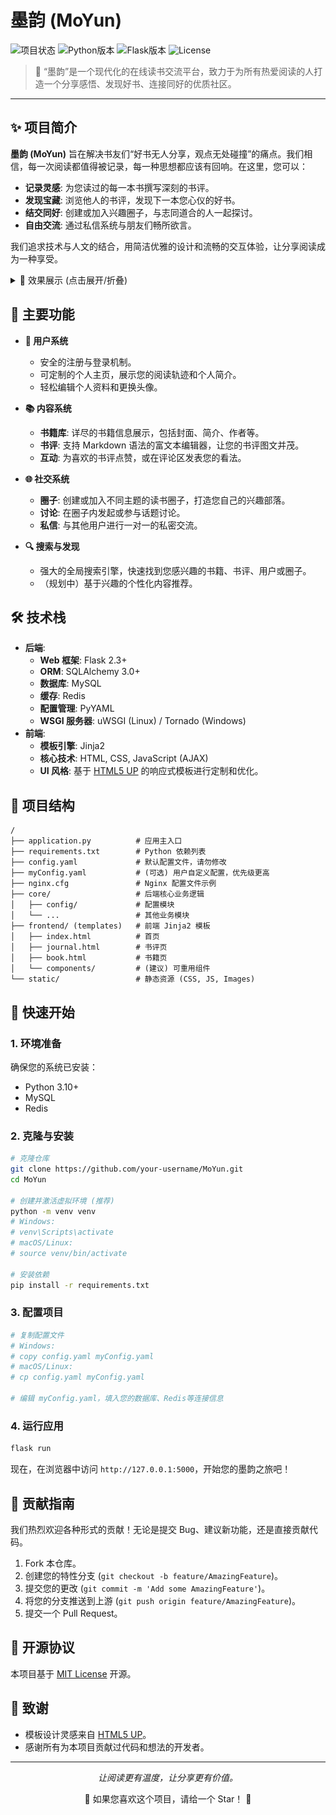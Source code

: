 # 墨韵 (MoYun)

![项目状态](https://img.shields.io/badge/状态-活跃维护中-brightgreen.svg)
![Python版本](https://img.shields.io/badge/Python-3.10+-blue.svg)
![Flask版本](https://img.shields.io/badge/Flask-2.3+-orange.svg)
![License](https://img.shields.io/badge/License-MIT-green.svg)

> 📖 “墨韵”是一个现代化的在线读书交流平台，致力于为所有热爱阅读的人打造一个分享感悟、发现好书、连接同好的优质社区。

---

## ✨ 项目简介

**墨韵 (MoYun)** 旨在解决书友们“好书无人分享，观点无处碰撞”的痛点。我们相信，每一次阅读都值得被记录，每一种思想都应该有回响。在这里，您可以：

-   **记录灵感**: 为您读过的每一本书撰写深刻的书评。
-   **发现宝藏**: 浏览他人的书评，发现下一本您心仪的好书。
-   **结交同好**: 创建或加入兴趣圈子，与志同道合的人一起探讨。
-   **自由交流**: 通过私信系统与朋友们畅所欲言。

我们追求技术与人文的结合，用简洁优雅的设计和流畅的交互体验，让分享阅读成为一种享受。

<details>
<summary>📸 效果展示 (点击展开/折叠)</summary>

<table>
  <tr>
    <td align="center">
      <img src="./images/系统主界面.png" alt="系统主界面" width="400"/>
      <br/>
      <sub><b>系统主界面</b></sub>
    </td>
    <td align="center">
      <img src="./images/书评界面.png" alt="书评界面" width="400"/>
      <br/>
      <sub><b>书评界面</b></sub>
    </td>
  </tr>
  <tr>
    <td align="center">
      <img src="./images/书籍界面.png" alt="书籍界面" width="400"/>
      <br/>
      <sub><b>书籍界面</b></sub>
    </td>
    <td align="center">
      <img src="./images/圈子界面.png" alt="圈子界面" width="400"/>
      <br/>
      <sub><b>圈子界面</b></sub>
    </td>
  </tr>
  <tr>
    <td align="center">
      <img src="./images/消息界面.png" alt="消息界面" width="400"/>
      <br/>
      <sub><b>消息界面</b></sub>
    </td>
    <td align="center">
      <img src="./images/个人信息界面.png" alt="个人信息界面" width="400"/>
      <br/>
      <sub><b>个人信息界面</b></sub>
    </td>
  </tr>
    <tr>
    <td align="center">
      <img src="./images/登录界面.png" alt="登录界面" width="400"/>
      <br/>
      <sub><b>登录界面</b></sub>
    </td>
    <td align="center">
      <img src="./images/注册界面.png" alt="注册界面" width="400"/>
      <br/>
      <sub><b>注册界面</b></sub>
    </td>
  </tr>
</table>

</details>

## 🚀 主要功能

-   **👤 用户系统**
    -   安全的注册与登录机制。
    -   可定制的个人主页，展示您的阅读轨迹和个人简介。
    -   轻松编辑个人资料和更换头像。

-   **📚 内容系统**
    -   **书籍库**: 详尽的书籍信息展示，包括封面、简介、作者等。
    -   **书评**: 支持 Markdown 语法的富文本编辑器，让您的书评图文并茂。
    -   **互动**: 为喜欢的书评点赞，或在评论区发表您的看法。

-   **🌐 社交系统**
    -   **圈子**: 创建或加入不同主题的读书圈子，打造您自己的兴趣部落。
    -   **讨论**: 在圈子内发起或参与话题讨论。
    -   **私信**: 与其他用户进行一对一的私密交流。

-   **🔍 搜索与发现**
    -   强大的全局搜索引擎，快速找到您感兴趣的书籍、书评、用户或圈子。
    -   （规划中）基于兴趣的个性化内容推荐。

## 🛠️ 技术栈

-   **后端**:
    -   **Web 框架**: Flask 2.3+
    -   **ORM**: SQLAlchemy 3.0+
    -   **数据库**: MySQL
    -   **缓存**: Redis
    -   **配置管理**: PyYAML
    -   **WSGI 服务器**: uWSGI (Linux) / Tornado (Windows)
-   **前端**:
    -   **模板引擎**: Jinja2
    -   **核心技术**: HTML, CSS, JavaScript (AJAX)
    -   **UI 风格**: 基于 [HTML5 UP](https://html5up.net/) 的响应式模板进行定制和优化。

## 📂 项目结构

```
/
├── application.py          # 应用主入口
├── requirements.txt        # Python 依赖列表
├── config.yaml             # 默认配置文件，请勿修改
├── myConfig.yaml           # (可选) 用户自定义配置，优先级更高
├── nginx.cfg               # Nginx 配置文件示例
├── core/                   # 后端核心业务逻辑
│   ├── config/             # 配置模块
│   └── ...                 # 其他业务模块
├── frontend/ (templates)   # 前端 Jinja2 模板
│   ├── index.html          # 首页
│   ├── journal.html        # 书评页
│   ├── book.html           # 书籍页
│   └── components/         # (建议) 可重用组件
└── static/                 # 静态资源 (CSS, JS, Images)
```

## 🚀 快速开始

### 1. 环境准备
确保您的系统已安装：
-   Python 3.10+
-   MySQL
-   Redis

### 2. 克隆与安装
```bash
# 克隆仓库
git clone https://github.com/your-username/MoYun.git
cd MoYun

# 创建并激活虚拟环境 (推荐)
python -m venv venv
# Windows:
# venv\Scripts\activate
# macOS/Linux:
# source venv/bin/activate

# 安装依赖
pip install -r requirements.txt
```

### 3. 配置项目
```bash
# 复制配置文件
# Windows:
# copy config.yaml myConfig.yaml
# macOS/Linux:
# cp config.yaml myConfig.yaml

# 编辑 myConfig.yaml，填入您的数据库、Redis等连接信息
```

### 4. 运行应用
```bash
flask run
```
现在，在浏览器中访问 `http://127.0.0.1:5000`，开始您的墨韵之旅吧！

## 🤝 贡献指南

我们热烈欢迎各种形式的贡献！无论是提交 Bug、建议新功能，还是直接贡献代码。

1.  Fork 本仓库。
2.  创建您的特性分支 (`git checkout -b feature/AmazingFeature`)。
3.  提交您的更改 (`git commit -m 'Add some AmazingFeature'`)。
4.  将您的分支推送到上游 (`git push origin feature/AmazingFeature`)。
5.  提交一个 Pull Request。

## 📄 开源协议

本项目基于 [MIT License](LICENSE) 开源。

## 🙏 致谢

-   模板设计灵感来自 [HTML5 UP](https://html5up.net/)。
-   感谢所有为本项目贡献过代码和想法的开发者。

---
<p align="center">
  <em>让阅读更有温度，让分享更有价值。</em>
</p>
<p align="center">
  🌟 如果您喜欢这个项目，请给一个 Star！ 🌟
</p>
